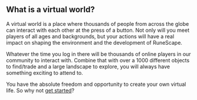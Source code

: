 <h2 class="rsc-centre-text">What is a virtual world?</h2>

A virtual world is a place where thousands of people from across the globe can interact with each other at the press of a button. Not only will you meet players of all ages and backgrounds, but your actions will have a real impact on shaping the environment and the development of RuneScape.

Whatever the time you log in there will be thousands of online players in our community to interact with. Combine that with over a 1000 different objects to find/trade and a large landscape to explore, you will always have something exciting to attend to.

You have the absolute freedom and opportunity to create your own virtual life. So why not [get started](/manual/about/getting-started)?
